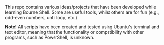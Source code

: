 This repo contains various ideas/projects that have been developed while learning Bourne Shell. Some are useful tools, whilst others are for fun (e.g., odd-even numbers, until loop, etc.)

**Note!** All scripts have been created and tested using Ubuntu's terminal and text editor, meaning that the functionality or compatibility with other programs, such as PowerShell, is unknown.
